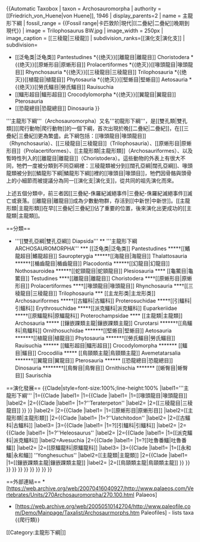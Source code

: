 {{Automatic Taxobox
| taxon = Archosauromorpha
| authority = [[Friedrich_von_Huene|von Huene]], 1946
| display_parents=2
| name = 主龍形下綱
| fossil_range = {{Fossil range|卡匹敦阶|現代|[[二疊紀|二疊紀]]晚期到現代}}
| image = Trilophosaurus BW.jpg
| image_width = 250px
| image_caption = [[三稜龍|三稜龍]]
| subdivision_ranks=[[演化支|演化支]]
| subdivision=
* [[泛龟类|泛龟类]] Pantestudines
*{{绝灭}}[[離龍目|離龍目]] Choristodera
*{{绝灭}}[[原蜥形目|原蜥形目]] Prolacertiformes
*{{绝灭}}[[喙頭龍目|喙頭龍目]] Rhynchosauria
*{{绝灭}}[[三稜龍目|三稜龍目]] Trilophosauria
*{{绝灭}}[[植龍目|植龍目]] Phytosauria
*{{绝灭}}[[堅蜥目|堅蜥目]] Aetosauria
*{{绝灭}}[[勞氏鱷目|勞氏鱷目]] Rauisuchia
* [[鱷形超目|鱷形超目]] Crocodylomorpha
*{{绝灭}}[[翼龍目|翼龍目]] Pterosauria
* [[恐龍總目|恐龍總目]] Dinosauria
}}

'''主龍形下綱'''（Archosauromorpha）又名'''初龍形下綱'''，是[[雙孔類|雙孔類]][[爬行動物|爬行動物]]的一個下綱，首次出現於晚[[二疊紀|二疊紀]]，在[[三疊紀|三疊紀]]更為繁盛。此下綱包括：[[喙頭龍目|喙頭龍目]]（Rhynchosauria）、[[三稜龍目|三稜龍目]]（Trilophosauria）、[[原蜥形目|原蜥形目]]（Prolacertiformes）、[[主龍形類|主龍形類]]（Archosauriformes）、以及暫時性列入的[[離龍目|離龍目]]（Choristodera）。這些動物的外表上有很大不同，牠們一度被分類到不同亞綱裡：三稜龍類被分到[[闊孔亞綱|闊孔亞綱]]、喙頭龍類被分到[[鱗龍形下綱|鱗龍形下綱]]裡的[[喙頭目|喙頭目]]，牠們因骨骼與頭骨上的小細節而被提議分為同一[[演化支|演化支]]，從共同的祖先演化而來。

上述五個分類中，前三者因[[三疊紀-侏羅紀滅絕事件|三疊紀-侏羅紀滅絕事件]]滅亡或衰落。[[離龍目|離龍目]]成為少數動物群，存活到[[中新世|中新世]]。[[主龍形類|主龍形類]]在早[[三疊紀|三疊紀]]佔了重要的位置，後來演化出更成功的[[主龍類|主龍類]]。

==分類==
* '''[[雙孔亞綱|雙孔亞綱]] Diapsida'''
** '''主龍形下綱 ARCHOSAUROMORPHA'''
*** [[泛龟类|泛龟类]] Pantestudines
****†[[鰭龍超目|鰭龍超目]] Sauropterygia
*****†[[海龍目|海龍目]] Thalattosauria
*****†[[楯齒龍目|楯齒龍目]] Placodontia
*****†[[幻龍目|幻龍目]] Nothosauroidea
*****†[[蛇頸龍目|蛇頸龍目]] Plesiosauria
**** [[龜鱉目|龜鱉目]] Testudines
***†[[離龍目|離龍目]] Choristodera
***†[[原蜥形目|原蜥形目]] Prolacertiformes
***†[[喙頭龍目|喙頭龍目]] Rhynchosauria
***†[[三稜龍目|三稜龍目]] Trilophosauria
*** [[主龙形类|主龙形类]] Archosauriformes
****†[[古鱷科|古鱷科]] Proterosuchidae
****†[[引鱷科|引鱷科]] Erythrosuchidae
****†[[派克鱷科|派克鱷科]] Euparkeriidae
****†[[原鱷龍科|原鱷龍科]] Proterochampsidae
**** [[主龍類|主龍類]] Archosauria
***** [[鑲嵌踝類主龍|鑲嵌踝類主龍]] Crurotarsi
******†[[鳥鱷科|鳥鱷科]] Ornithosuchidae 
******†[[堅蜥目|堅蜥目]] Aetosauria
******†[[植龍目|植龍目]] Phytosauria
******†[[勞氏鱷目|勞氏鱷目]] Rauisuchia
****** [[鱷形超目|鱷形超目]] Crocodylomorpha
******* [[鱷目|鱷目]] Crocodilia
***** [[鳥頸類主龍|鳥頸類主龍]] Avemetatarsalia
******†[[翼龍目|翼龍目]] Pterosauria
****** [[恐龍總目|恐龍總目]] Dinosauria
*******†[[鳥臀目|鳥臀目]] Ornithischia
******* [[蜥臀目|蜥臀目]] Saurischia

==演化發展==
{{Clade|style=font-size:100%;line-height:100%
|label1='''主龍形下綱'''
|1={{Clade
   |label1=
   |1={{Clade
      |label1=
      |1=[[喙頭龍目|喙頭龍目]]
      |label2=
      |2={{Clade
         |label1=
         |1=?''Teraterpeton''
         |label2=
         |2=[[三稜龍目|三稜龍目]]
         }}
      }}
   |label2=
   |2={{Clade
      |label1=
      |1=[[原蜥形目|原蜥形目]]
      |label2=[[主龍形類|主龍形類]]
      |2={{Clade
         |label1=
         |1=?''Uatchitodon''
         |label2=
         |2=[[古鱷科|古鱷科]]
         |label3=
         |3={{Clade
            |label1=
            |1=?[[引鱷科|引鱷科]]
            |label2=
            |2={{Clade
               |label1=
               |1=?''Heleosaurus''
               |label2=
               |2={{Clade
                  |label1=
                  |1=[[派克鱷科|派克鱷科]]
                  |label2=Avesuchia
                  |2={{Clade
                     |label1=
                     |1=?[[吐魯番鱷|吐魯番鱷]]
                     |label2=
                     |2=[[原鱷龍科|原鱷龍科]]
                     |label3=
                     |3={{Clade
                        |label1=
                        |1=[[永和鱷|永和鱷]] ''Yonghesuchus''
                        |label2=[[主龍類|主龍類]]
                        |2={{Clade
                           |label1=
                           |1=[[鑲嵌踝類主龍|鑲嵌踝類主龍]]
                           |label2=
                           |2=[[鳥頸類主龍|鳥頸類主龍]]
                           }}
                        }}
                     }}
                  }}
               }}
            }}
         }}
      }}
   }}
}}

==外部連結==
*[https://web.archive.org/web/20070416040927/http://www.palaeos.com/Vertebrates/Units/270Archosauromorpha/270.100.html Palaeos]
* [https://web.archive.org/web/20050510142704/http://www.paleofile.com/Demo/Mainpage/Taxalist/Archosaurmorphs.htm Paleofiles] - lists taxa
{{爬行類}}

[[Category:主龍形下綱|]]